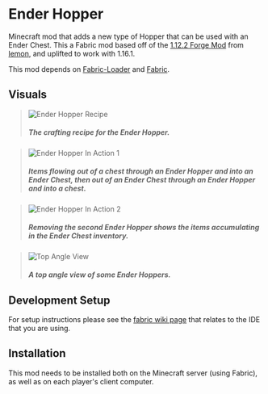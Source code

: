 # Ender Hopper

Minecraft mod that adds a new type of Hopper that can be used with an Ender Chest. This a Fabric mod based off of the [1.12.2 Forge Mod](https://github.com/Lemonszz/ender-hopper) from [lemon](https://github.com/Lemonszz), and uplifted to work with 1.16.1.

This mod depends on [Fabric-Loader](https://fabricmc.net/) and [Fabric](https://minecraft.curseforge.com/projects/fabric).

## Visuals

> ![Ender Hopper Recipe](https://user-images.githubusercontent.com/3960425/86203588-05972200-bb2b-11ea-928e-f51386488ca4.png)
>
> ##### The crafting recipe for the Ender Hopper.

> ![Ender Hopper In Action 1](https://user-images.githubusercontent.com/3960425/86202800-e8615400-bb28-11ea-8b75-1eb4a00efe66.gif)
>
> ##### Items flowing out of a chest through an Ender Hopper and into an Ender Chest, then out of an Ender Chest through an Ender Hopper and into a chest.

> ![Ender Hopper In Action 2](https://user-images.githubusercontent.com/3960425/86202881-19da1f80-bb29-11ea-951d-d8fcf6c4daeb.gif)
>
> ##### Removing the second Ender Hopper shows the items accumulating in the Ender Chest inventory.

> ![Top Angle View](https://user-images.githubusercontent.com/3960425/86203592-0760e580-bb2b-11ea-8f4b-2e340f94bf39.png)
>
> ##### A top angle view of some Ender Hoppers.

## Development Setup

For setup instructions please see the [fabric wiki page](https://fabricmc.net/wiki/tutorial:setup) that relates to the IDE that you are using.

## Installation

This mod needs to be installed both on the Minecraft server (using Fabric), as well as on each player's client computer.
